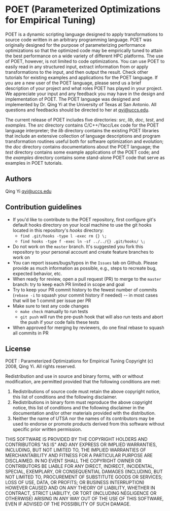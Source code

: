 # POET (Parameterized Optimizations for Empirical Tuning)
POET is a dynamic scripting language designed to apply transformations 
to source code written in an arbitrary programming language. 
POET was originally designed for the purpose of parameterizing 
performance optimizations so that the optimized code may be 
empirically tuned to attain the best performance on a wide 
variety of different HPC platforms. The use of POET, however, 
is not limited to code optimizations. You can use POET to easily 
read in any structured input, extract information from 
or apply transformations to the input,  and then output the result. 
Check other tutorials  for existing examples and applications 
for the POET language.  If you are a new user of the POET language,
please send us a brief description of your project and what roles
POET has played in your project. We appreciate your input and any
feedback you may have in the design and implementation of POET.
The POET language was designed and implemented by Dr. Qing Yi
at the University of Texas at San Antonio.  All questions and 
feedbacks should be directed to her at qyi@uccs.edu.

The current release of POET includes five directories: *src*, *lib*, *doc*, *test*, 
and *examples*. The *src* directory contains C/C++/Yacc/Lex code for the POET 
language interpreter; the *lib* directory contains the existing POET libraries 
that include an extensive collection of language descriptions and program 
transformation routines useful both for software optimization and evolution;
the *doc* directory contains documentations about the POET language;
the *test*  directory contains some example applications of the POET code; 
and the *examples* directory contains some stand-alone POET code that 
serve as examples in POET tutorials. 

## Authors
Qing Yi   qyi@uccs.edu

## Contribution guidelines

- If you'd like to contribute to the POET repository, first configure git's default hooks directory on your local machine to use the git hooks located in this repository's *hooks* directory:
  * `find .git/hooks -type l -exec rm {} \;`
  * `find hooks -type f -exec ln -sf ../../{} .git/hooks/ \;`
- Do not work on the `master` branch. It's suggested you fork this repository to your personal account and create feature branches to work on
- You can report issues/bugs/typos in the `Issues` tab on Github. Please provide as much information as possible, e.g., steps to recreate bug, expected behavior, etc.
- When ready for review, open a pull request (PR) to merge to the `master` branch: try to keep each PR limited in scope and goal
- Try to keep your PR commit history to the fewest number of commits (`rebase -i` to squash your commit history if needed) -- in most cases that will be 1 commit per issue per PR
- Make sure to test any code changes
  * `make check` manually to run tests
  * `git push` will run the pre-push hook that will also run tests and abort the push if your code fails these tests
- When approved for merging by reviewers, do one final rebase to squash all commits in PR

## License
   POET : Parameterized Optimizations for Empirical Tuning
   Copyright (c)  2008,  Qing Yi.  All rights reserved.

Redistribution and use in source and binary forms, with or without modification, 
are permitted provided that the following conditions are met: 

 1. Redistributions of source code must retain the above copyright notice, 
    this list of conditions and the following disclaimer.
 2. Redistributions in binary form must reproduce the above copyright notice, 
    this list of conditions and the following disclaimer in the documentation 
    and/or other materials provided with the distribution.
 3. Neither the name of UTSA nor the names of its contributors may be used to 
    endorse or promote products derived from this software without specific 
    prior written permission.

THIS SOFTWARE IS PROVIDED BY THE COPYRIGHT HOLDERS AND CONTRIBUTORS "AS IS" AND 
ANY EXPRESS OR IMPLIED WARRANTIES, INCLUDING, BUT NOT LIMITED TO, THE IMPLIED 
WARRANTIES OF MERCHANTABILITY AND FITNESS FOR A PARTICULAR PURPOSE ARE DISCLAIMED. 
IN NO EVENT SHALL THE COPYRIGHT OWNER OR CONTRIBUTORS BE LIABLE FOR ANY DIRECT, 
INDIRECT, INCIDENTAL, SPECIAL, EXEMPLARY, OR CONSEQUENTIAL DAMAGES (INCLUDING, 
BUT NOT LIMITED TO, PROCUREMENT OF SUBSTITUTE GOODS OR SERVICES; LOSS OF USE, 
DATA, OR PROFITS; OR BUSINESS INTERRUPTION) HOWEVER CAUSED AND ON ANY THEORY 
OF LIABILITY, WHETHER IN CONTRACT, STRICT LIABILITY, OR TORT (INCLUDING NEGLIGENCE 
OR OTHERWISE) ARISING IN ANY WAY OUT OF THE USE OF THIS SOFTWARE, EVEN IF ADVISED 
OF THE POSSIBILITY OF SUCH DAMAGE.

